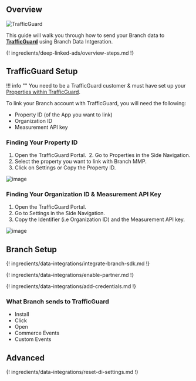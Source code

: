 ## Overview

![TrafficGuard](https://cdn.branch.io/branch-assets/ad-partner-manager//trafficguard-1550889602563.png)

This guide will walk you through how to send your Branch data to **[TrafficGuard](https://www.trafficguard.ai/)** using Branch Data Intgeration.

{! ingredients/deep-linked-ads/overview-steps.md !}

## TrafficGuard Setup

!!! info ""
	You need to be a TrafficGuard customer & must have set up your [Properties within TrafficGuard](https://support.trafficguard.ai/docs/managing-your-properties).

To link your Branch account with TrafficGuard, you will need the following:

- Property ID (of the App you want to link)
- Organization ID
- Measurement API key

### Finding Your Property ID  

1. Open the TrafficGuard Portal.
 2. Go to Properties in the Side Navigation.
3. Select the property you want to link with Branch MMP.
4. Click on Settings or Copy the Property ID.

![image](/_assets/img/pages/integrations/trafficguard/trafficguard-property-id.png)

### Finding Your Organization ID & Measurement API Key

1. Open the TrafficGuard Portal.
2. Go to Settings in the Side Navigation.
3. Copy the Identifier (i.e Organization ID) and the Measurement API key.

![image](/_assets/img/pages/integrations/trafficguard/trafficguard-id-api-key.png)

## Branch Setup

{! ingredients/data-integrations/integrate-branch-sdk.md !}

{! ingredients/data-integrations/enable-partner.md !}

{! ingredients/data-integrations/add-credentials.md !}

### What Branch sends to TrafficGuard

* Install
* Click
* Open
* Commerce Events
* Custom Events

## Advanced

{! ingredients/data-integrations/reset-di-settings.md !}
